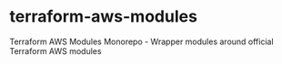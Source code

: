 # terraform-aws-modules
Terraform AWS Modules Monorepo - Wrapper modules around official Terraform AWS modules
